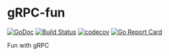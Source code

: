 # gRPC-fun
[![GoDoc](http://godoc.org/github.com/bvwells/gRPC-fun?status.svg)](http://godoc.org/github.com/bvwells/gRPC-fun)
[![Build Status](https://travis-ci.org/bvwells/gRPC-fun.svg?branch=master)](https://travis-ci.org/bvwells/gRPC-fun)
[![codecov](https://codecov.io/gh/bvwells/gRPC-fun/branch/master/graph/badge.svg)](https://codecov.io/gh/bvwells/gRPC-fun)
[![Go Report Card](https://goreportcard.com/badge/github.com/bvwells/gRPC-fun)](https://goreportcard.com/report/github.com/bvwells/gRPC-fun)

Fun with gRPC
